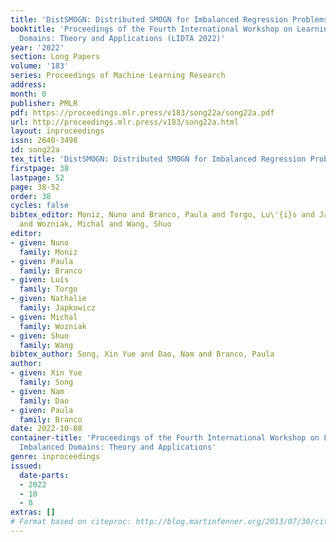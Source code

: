 ```yaml
---
title: 'DistSMOGN: Distributed SMOGN for Imbalanced Regression Problems'
booktitle: 'Proceedings of the Fourth International Workshop on Learning with Imbalanced
  Domains: Theory and Applications (LIDTA 2022)'
year: '2022'
section: Long Papers
volume: '183'
series: Proceedings of Machine Learning Research
address:
month: 0
publisher: PMLR
pdf: https://proceedings.mlr.press/v183/song22a/song22a.pdf
url: http://proceedings.mlr.press/v183/song22a.html
layout: inproceedings
issn: 2640-3498
id: song22a
tex_title: 'DistSMOGN: Distributed SMOGN for Imbalanced Regression Problems'
firstpage: 38
lastpage: 52
page: 38-52
order: 38
cycles: false
bibtex_editor: Moniz, Nuno and Branco, Paula and Torgo, Lu\'{i}s and Japkowicz, Nathalie
  and Wozniak, Michal and Wang, Shuo
editor:
- given: Nuno
  family: Moniz
- given: Paula
  family: Branco
- given: Luís
  family: Torgo
- given: Nathalie
  family: Japkowicz
- given: Michal
  family: Wozniak
- given: Shuo
  family: Wang
bibtex_author: Song, Xin Yue and Dao, Nam and Branco, Paula
author:
- given: Xin Yue
  family: Song
- given: Nam
  family: Dao
- given: Paula
  family: Branco
date: 2022-10-08
container-title: 'Proceedings of the Fourth International Workshop on Learning with
  Imbalanced Domains: Theory and Applications'
genre: inproceedings
issued:
  date-parts:
  - 2022
  - 10
  - 8
extras: []
# Format based on citeproc: http://blog.martinfenner.org/2013/07/30/citeproc-yaml-for-bibliographies/
---
```

